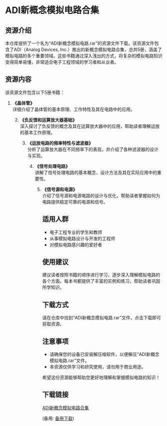# ADI新概念模拟电路合集

## 资源介绍

本仓库提供了一个名为“ADI新概念模拟电路.rar”的资源文件下载。该资源文件包含了ADI（Analog Devices, Inc.）推出的新概念模拟电路合集，总共5册，涵盖了模拟电路的多个重要领域。这些书籍通过深入浅出的方式，将复杂的模拟电路知识变得简单易懂，非常适合电子工程领域的学习者和从业者。

## 资源内容

该资源文件包含以下5册书籍：

1. **《晶体管》**  
   详细介绍了晶体管的基本原理、工作特性及其在电路中的应用。

   2. **《负反馈和运算放大器基础》**  
      深入探讨了负反馈的概念及其在运算放大器中的应用，帮助读者理解运放的基本工作原理。

      3. **《运放电路的频率特性与滤波器》**  
         分析了运算放大器在不同频率下的表现，并介绍了各种滤波器的设计与实现。

         4. **《信号处理电路》**  
            讲解了信号处理电路的基本概念、设计方法及其在实际应用中的重要性。

            5. **《信号源和电源》**  
               介绍了信号源和电源电路的设计与优化，帮助读者掌握如何为电路提供稳定可靠的电源和信号。

               ## 适用人群

               - 电子工程专业的学生和教师
               - 从事模拟电路设计与开发的工程师
               - 对模拟电路感兴趣的爱好者

               ## 使用建议

               建议读者按照书籍的顺序进行学习，逐步深入理解模拟电路的各个方面。每本书都提供了丰富的实例和练习，帮助读者巩固所学知识。

               ## 下载方式

               请在仓库中找到“ADI新概念模拟电路.rar”文件，点击下载即可获取资源。

               ## 注意事项

               - 请确保您的设备已安装解压缩软件，以便解压“ADI新概念模拟电路.rar”文件。
               - 本资源仅供学习和研究使用，请勿用于商业用途。

               希望这份资源能够帮助您更好地理解和掌握模拟电路的知识！

               ## 下载链接
               [ADI新概念模拟电路合集](https://pan.quark.cn/s/fde5f711e9d1) 

               (备用: [备用下载](https://pan.baidu.com/s/1IMzWPCIpQ6yeKVnEpxXbIg?pwd=1234))
